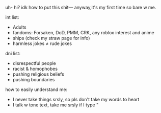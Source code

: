 uh- hi? idk how to put this shit— anyway,it's my first time so bare w me.

int list:
- Adults
- fandoms: Forsaken, DoD, PMM, CRK, any roblox interest and anime
- ships (check my straw page for info)
- harmless jokes ≠ rude jokes

dni list:
- disrespectful people
- racist & homophobes
- pushing religious beliefs
- pushing boundaries

 how to easily understand me:
 - I never take things srsly, so pls don't take my words to heart
 - I talk w tone text, take me srsly if I type "
